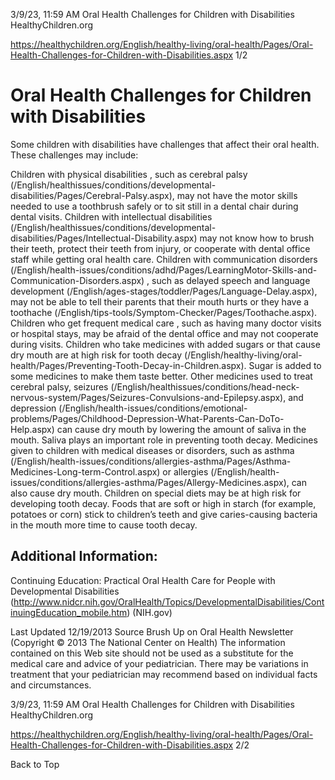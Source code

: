 3/9/23, 11:59 AM Oral Health Challenges for Children with Disabilities HealthyChildren.org 

https://healthychildren.org/English/healthy-living/oral-health/Pages/Oral-Health-Challenges-for-Children-with-Disabilities.aspx 1/2 

# Oral Health Challenges for Children with Disabilities 

 Some children with disabilities have challenges that affect their oral health. These challenges may include: 

 Children with physical disabilities , such as cerebral palsy (/English/healthissues/conditions/developmental-disabilities/Pages/Cerebral-Palsy.aspx), may not have the motor skills needed to use a toothbrush safely or to sit still in a dental chair during dental visits. Children with intellectual disabilities (/English/healthissues/conditions/developmental-disabilities/Pages/Intellectual-Disability.aspx) may not know how to brush their teeth, protect their teeth from injury, or cooperate with dental office staff while getting oral health care. Children with communication disorders (/English/health-issues/conditions/adhd/Pages/LearningMotor-Skills-and-Communication-Disorders.aspx) , such as delayed speech and language development (/English/ages-stages/toddler/Pages/Language-Delay.aspx), may not be able to tell their parents that their mouth hurts or they have a toothache (/English/tips-tools/Symptom-Checker/Pages/Toothache.aspx). Children who get frequent medical care , such as having many doctor visits or hospital stays, may be afraid of the dental office and may not cooperate during visits. Children who take medicines with added sugars or that cause dry mouth are at high risk for tooth decay (/English/healthy-living/oral-health/Pages/Preventing-Tooth-Decay-in-Children.aspx). Sugar is added to some medicines to make them taste better. Other medicines used to treat cerebral palsy, seizures (/English/healthissues/conditions/head-neck-nervous-system/Pages/Seizures-Convulsions-and-Epilepsy.aspx), and depression (/English/health-issues/conditions/emotional-problems/Pages/Childhood-Depression-What-Parents-Can-DoTo-Help.aspx) can cause dry mouth by lowering the amount of saliva in the mouth. Saliva plays an important role in preventing tooth decay. Medicines given to children with medical diseases or disorders, such as asthma (/English/health-issues/conditions/allergies-asthma/Pages/Asthma-Medicines-Long-term-Control.aspx) or allergies (/English/health-issues/conditions/allergies-asthma/Pages/Allergy-Medicines.aspx), can also cause dry mouth. Children on special diets may be at high risk for developing tooth decay. Foods that are soft or high in starch (for example, potatoes or corn) stick to children’s teeth and give caries-causing bacteria in the mouth more time to cause tooth decay. 

## Additional Information: 

 Continuing Education: Practical Oral Health Care for People with Developmental Disabilities (http://www.nidcr.nih.gov/OralHealth/Topics/DevelopmentalDisabilities/ContinuingEducation_mobile.htm) (NIH.gov) 

 Last Updated 12/19/2013 Source Brush Up on Oral Health Newsletter (Copyright © 2013 The National Center on Health) The information contained on this Web site should not be used as a substitute for the medical care and advice of your pediatrician. There may be variations in treatment that your pediatrician may recommend based on individual facts and circumstances. 


3/9/23, 11:59 AM Oral Health Challenges for Children with Disabilities HealthyChildren.org 

https://healthychildren.org/English/healthy-living/oral-health/Pages/Oral-Health-Challenges-for-Children-with-Disabilities.aspx 2/2 

 Back to Top 


